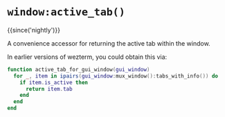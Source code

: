 # `window:active_tab()`

{{since('nightly')}}

A convenience accessor for returning the active tab within the window.

In earlier versions of wezterm, you could obtain this via:

```lua
function active_tab_for_gui_window(gui_window)
  for _, item in ipairs(gui_window:mux_window():tabs_with_info()) do
    if item.is_active then
      return item.tab
    end
  end
end
```

